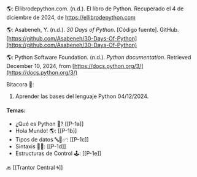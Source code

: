 🌎: Ellibrodepython.com. (n.d.). El libro de Python. Recuperado el 4 de diciembre de 2024, de https://ellibrodepython.com

🌎: Asabeneh, Y. (n.d.). _30 Days of Python_. [Código fuente]. GitHub. [https://github.com/Asabeneh/30-Days-Of-Python](https://github.com/Asabeneh/30-Days-Of-Python)

🌎: Python Software Foundation. (n.d.). _Python documentation_. Retrieved December 10, 2024, from [https://docs.python.org/3/](https://docs.python.org/3/)

Bitacora 📖:
1. Aprender las bases del lenguaje Python 04/12/2024.

#### Temas:
- ¿Qué es Python 🐍? [[P-1a]]
- Hola Mundo! 🌎: [[P-1b]]
- Tipos de datos 🔤🔢✅: [[P-1c]]
- Sintaxis ✍🏼: [[P-1d]]
- Estructuras de Control 🕹️: [[P-1e]]

🔙 [[Trantor Central 🌀]]
